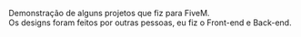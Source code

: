 Demonstração de alguns projetos que fiz para FiveM. <br />
Os designs foram feitos por outras pessoas, eu fiz o Front-end e Back-end.

